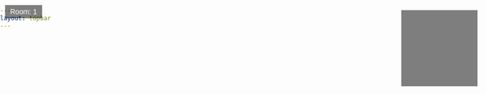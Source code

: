 ```yaml
---
layout: topbar
---
```


<html lang="en">
<head>
    <meta charset="UTF-8">
    <meta name="viewport" content="width=device-width, initial-scale=1.0">
    <title>Galeria virtual</title>
    <style>
        body, html {
            margin: 0;
            padding: 0;
            overflow: hidden;
        }
        canvas {
            display: block;
        }
        #roomIndicator {
            position: absolute;
            top: 10px;
            left: 10px;
            padding: 5px 10px;
            background-color: rgba(0, 0, 0, 0.5);
            color: white;
            font-family: Arial, sans-serif;
        }
        #minimap {
            position: absolute;
            top: 20px;
            right: 20px;
            width: 150px;
            height: 150px;
            background-color: rgba(0, 0, 0, 0.5);
        }
        #minimap canvas {
            width: 100%;
            height: 100%;
        }
    </style>
</head>
<body>
    <canvas id="gameCanvas"></canvas>
    <div id="roomIndicator">Room: 1</div>
    <div id="minimap"><canvas id="minimapCanvas"></canvas></div>
    <script>
        const canvas = document.getElementById('gameCanvas');
        const ctx = canvas.getContext('2d');
        const roomIndicator = document.getElementById('roomIndicator');
        const minimapCanvas = document.getElementById('minimapCanvas');
        const minimapCtx = minimapCanvas.getContext('2d');
        canvas.width = window.innerWidth;
        canvas.height = window.innerHeight;
        minimapCanvas.width = 150;
        minimapCanvas.height = 150;

        const map = [
  [8, 8, 8, 8, 8, 8, 8, 8, 8, 8, 8, 4, 4, 6, 4, 4, 6, 4, 6, 4, 4, 4, 6, 4],
  [8, 0, 0, 0, 0, 0, 0, 0, 0, 0, 8, 4, 0, 0, 0, 0, 0, 0, 0, 0, 0, 0, 0, 0, 4],
  [8, 0, 3, 3, 0, 0, 0, 0, 0, 8, 8, 4, 0, 0, 0, 0, 0, 0, 0, 0, 0, 0, 0, 6],
  [8, 0, 0, 3, 0, 0, 0, 0, 0, 0, 0, 0, 0, 0, 0, 0, 0, 0, 0, 0, 0, 0, 0, 6],
  [8, 0, 3, 3, 0, 0, 0, 0, 0, 8, 8, 4, 0, 0, 0, 0, 0, 0, 0, 0, 0, 0, 0, 4],
  [8, 0, 0, 0, 0, 0, 0, 0, 0, 0, 8, 4, 0, 0, 0, 0, 0, 6, 6, 6, 0, 6, 4, 6],
  [8, 8, 8, 8, 0, 8, 8, 8, 8, 8, 8, 4, 4, 4, 4, 4, 4, 6, 0, 0, 0, 0, 0, 6],
  [7, 7, 7, 7, 0, 7, 7, 7, 7, 0, 8, 0, 8, 0, 8, 0, 8, 4, 0, 4, 0, 6, 0, 6],
  [7, 7, 0, 0, 0, 0, 0, 0, 7, 8, 0, 8, 0, 8, 0, 8, 8, 6, 0, 0, 0, 0, 0, 6],
  [7, 0, 0, 0, 0, 0, 0, 0, 0, 0, 0, 0, 0, 0, 0, 0, 8, 6, 0, 0, 0, 0, 0, 4],
  [7, 0, 0, 0, 0, 0, 0, 0, 0, 0, 0, 0, 0, 0, 0, 0, 8, 6, 0, 6, 0, 6, 0, 6],
  [7, 7, 0, 0, 0, 0, 0, 0, 7, 8, 0, 8, 0, 8, 0, 8, 8, 6, 4, 6, 0, 6, 6, 6],
  [7, 7, 7, 7, 0, 7, 7, 7, 7, 8, 8, 4, 0, 6, 8, 4, 8, 3, 3, 3, 0, 3, 3, 3],
  [2, 2, 2, 2, 0, 2, 2, 2, 2, 4, 6, 4, 0, 0, 6, 0, 6, 3, 0, 0, 0, 0, 0, 3],
  [2, 2, 0, 0, 0, 0, 0, 2, 2, 4, 0, 0, 0, 0, 0, 0, 4, 3, 0, 0, 0, 0, 0, 3],
  [2, 0, 0, 0, 0, 0, 0, 0, 2, 4, 0, 0, 0, 0, 0, 0, 4, 3, 0, 0, 0, 0, 0, 3],
  [1, 0, 0, 0, 0, 0, 0, 0, 1, 4, 4, 4, 4, 4, 6, 0, 6, 3, 3, 0, 0, 0, 3, 3],
  [2, 0, 0, 0, 0, 0, 0, 0, 2, 2, 2, 1, 2, 2, 2, 6, 6, 0, 0, 5, 0, 5, 0, 5],
  [2, 2, 0, 0, 0, 0, 0, 2, 2, 2, 0, 0, 0, 2, 2, 0, 5, 0, 5, 0, 0, 0, 5, 5],
  [2, 0, 0, 0, 0, 0, 0, 0, 2, 0, 0, 0, 0, 0, 2, 5, 0, 5, 0, 5, 0, 5, 0, 5],
  [1, 0, 0, 0, 0, 0, 0, 0, 0, 0, 0, 0, 0, 0, 0, 0, 0, 0, 0, 0, 0, 0, 0, 5],
  [2, 0, 0, 0, 0, 0, 0, 0, 2, 0, 0, 0, 0, 0, 2, 5, 0, 5, 0, 5, 0, 5, 0, 5],
  [2, 2, 0, 0, 0, 0, 0, 2, 2, 2, 0, 0, 0, 2, 2, 0, 5, 0, 5, 0, 0, 0, 5, 5],
  [2, 2, 2, 2, 1, 2, 2, 2, 2, 2, 2, 1, 2, 2, 2, 5, 5, 5, 5, 5, 5, 5, 5, 5]
];


        const player = {
            x: 2,
            y: 2,
            angle: 0,
            speed: 0,
            turnSpeed: 0,
            minDistanceToWall: 0.1,
            maxDistanceToTexture: 1
        };

        const roomTextures = {
            2: 'https://raw.githubusercontent.com/nicomedinap/nicomedinap.github.io/master/Galeria/JWST/NGC3132/201.jpg',
            3: 'https://raw.githubusercontent.com/nicomedinap/nicomedinap.github.io/master/Galeria/JWST/NGC3132/210.jpg',
            4: 'https://raw.githubusercontent.com/nicomedinap/nicomedinap.github.io/master/Galeria/JWST/NGC3132/021.jpg',
            5: 'https://raw.githubusercontent.com/nicomedinap/nicomedinap.github.io/master/Galeria/JWST/NGC3132/120.jpg',
            6: 'https://raw.githubusercontent.com/nicomedinap/nicomedinap.github.io/master/Galeria/JWST/NGC3132/201.jpg',
            7: 'https://raw.githubusercontent.com/nicomedinap/nicomedinap.github.io/master/Galeria/JWST/NGC3132/210.jpg',
            8: 'https://raw.githubusercontent.com/nicomedinap/nicomedinap.github.io/master/Galeria/JWST/NGC3132/021.jpg'
        };

        const skyTextureUrl = 'https://content.nationalgeographic.com.es/medio/2018/01/22/la-via-lactea-es-mayormente-plana_9fd1ebf7.jpg';
        const floorTextureUrl = 'https://img.freepik.com/free-photo/black-painted-wall-textured-background_53876-110728.jpg';

        let currentRoom = null;
        const textures = {};
        let skyTexture = null;
        let floorTexture = null;

        function preloadTextures(urls) {
            const promises = Object.entries(urls).map(([key, url]) => {
                return new Promise((resolve, reject) => {
                    if (textures[key]) {
                        resolve();
                    } else {
                        const img = new Image();
                        img.src = url;
                        img.onload = () => {
                            textures[key] = createMipmaps(img);
                            resolve();
                        };
                        img.onerror = reject;
                    }
                });
            });
            return Promise.all(promises);
        }

        function preloadSkyAndFloorTextures(skyUrl, floorUrl) {
            return new Promise((resolve, reject) => {
                const skyImg = new Image();
                skyImg.src = skyUrl;
                skyImg.onload = () => {
                    skyTexture = skyImg;
                    const floorImg = new Image();
                    floorImg.src = floorUrl;
                    floorImg.onload = () => {
                        floorTexture = floorImg;
                        resolve();
                    };
                    floorImg.onerror = reject;
                };
                skyImg.onerror = reject;
            });
        }

        function createMipmaps(image) {
            const mipmaps = [image];
            let width = image.width / 2;
            let height = image.height / 2;
            while (width >= 1 && height >= 1) {
                const canvas = document.createElement('canvas');
                canvas.width = width;
                canvas.height = height;
                const ctx = canvas.getContext('2d');
                ctx.drawImage(image, 0, 0, width, height);
                mipmaps.push(canvas);
                width /= 2;
                height /= 2;
            }
            return mipmaps;
        }

        function handleInput() {
            window.addEventListener('keydown', (e) => {
                switch (e.keyCode) {
                    case 37: player.turnSpeed = -0.05; break;
                    case 39: player.turnSpeed = 0.05; break;
                    case 38: player.speed = 0.1; break;
                    case 40: player.speed = -0.1; break;
                }
            });

            window.addEventListener('keyup', (e) => {
                switch (e.keyCode) {
                    case 37:
                    case 39: player.turnSpeed = 0; break;
                    case 38:
                    case 40: player.speed = 0; break;
                }
            });
        }

        function update() {
            player.angle += player.turnSpeed;
            const moveStep = player.speed;
            const newX = player.x + Math.cos(player.angle) * moveStep;
            const newY = player.y + Math.sin(player.angle) * moveStep;

            if (isValidMove(newX, newY)) {
                player.x = newX;
                player.y = newY;
            }

            checkRoomTransition();
        }

        function isValidMove(newX, newY) {
            const mapX = Math.floor(newX);
            const mapY = Math.floor(newY);
            if (newX < 0 || newX >= map[0].length || newY < 0 || newY >= map.length) {
                return false;
            }
            if (map[mapY][mapX] !== 0) {
                return false;
            }
            return true;
        }

        function checkRoomTransition() {
            const mapX = Math.floor(player.x);
            const mapY = Math.floor(player.y);
            const room = map[mapY][mapX];
            if (room !== currentRoom && room !== 0 && roomTextures[room]) {
                currentRoom = room;
                roomIndicator.innerText = `Room: ${room}`;
                preloadTextures({ [room]: roomTextures[room] }).then(() => {
                    draw();
                });
            }
        }

        function castRay(angle) {
            let x = player.x;
            let y = player.y;
            const sin = Math.sin(angle);
            const cos = Math.cos(angle);

            while (true) {
                x += cos * 0.01;
                y += sin * 0.01;
                const mapX = Math.floor(x);
                const mapY = Math.floor(y);

                if (map[mapY][mapX] !== 0) {
                    const dist = Math.sqrt((x - player.x) ** 2 + (y - player.y) ** 2);
                    const hitX = x - mapX;
                    const hitY = y - mapY;
                    const hitOffset = Math.abs(hitX) > Math.abs(hitY) ? hitX : hitY;
                    return { dist, texture: textures[map[mapY][mapX]], hitOffset, mapX, mapY };
                }
            }
        }

        function draw() {
            ctx.clearRect(0, 0, canvas.width, canvas.height);

            // Dibujar cielo
            if (skyTexture) {
                ctx.drawImage(skyTexture, 0, 0, canvas.width, canvas.height / 2);
            }

            // Dibujar suelo
            if (floorTexture) {
                ctx.drawImage(floorTexture, 0, canvas.height / 2, canvas.width, canvas.height / 2);
            }

            const fov = Math.PI / 4;
            const numRays = canvas.width;
            const rayAngleStep = fov / numRays;

            for (let i = 0; i < numRays; i++) {
                const rayAngle = player.angle - fov / 2 + i * rayAngleStep;
                const { dist, texture, hitOffset, mapX, mapY } = castRay(rayAngle);

                const wallHeight = Math.min(canvas.height / dist, canvas.height);
                const wallTop = (canvas.height - wallHeight) / 2;

                if (texture) {
                    const mipLevel = Math.min(Math.max(0, Math.floor(Math.log2(dist))), texture.length - 1);
                    const mipTexture = texture[mipLevel];
                    const textureX = Math.floor(hitOffset * mipTexture.width);

                    ctx.drawImage(mipTexture, textureX, 0, 1, mipTexture.height, i, wallTop, 1, wallHeight);
                } else {
                    ctx.fillStyle = 'gray';
                    ctx.fillRect(i, wallTop, 1, wallHeight);
                }
            }

            drawMinimap();
        }

        function drawMinimap() {
            minimapCtx.clearRect(0, 0, minimapCanvas.width, minimapCanvas.height);

            const scale = minimapCanvas.width / map[0].length;

            // Dibujar el fondo del minimapa
            minimapCtx.fillStyle = 'white';
            minimapCtx.fillRect(0, 0, minimapCanvas.width, minimapCanvas.height);

            // Dibujar las paredes
            for (let y = 0; y < map.length; y++) {
                for (let x = 0; x < map[0].length; x++) {
                    if (map[y][x] !== 0) {
                        minimapCtx.fillStyle = 'black';
                        minimapCtx.fillRect(x * scale, y * scale, scale, scale);
                    }
                }
            }

            // Dibujar el jugador
            minimapCtx.fillStyle = 'red';
            minimapCtx.beginPath();
            minimapCtx.arc(player.x * scale, player.y * scale, scale / 2, 0, 2 * Math.PI);
            minimapCtx.fill();
        }

        function mainLoop() {
            update();
            draw();
            requestAnimationFrame(mainLoop);
        }

        preloadTextures(roomTextures).then(() => {
            return preloadSkyAndFloorTextures(skyTextureUrl, floorTextureUrl);
        }).then(() => {
            handleInput();
            mainLoop();
        }).catch((error) => {
            console.error('Error loading textures:', error);
        });
    </script>
</body>
</html>

